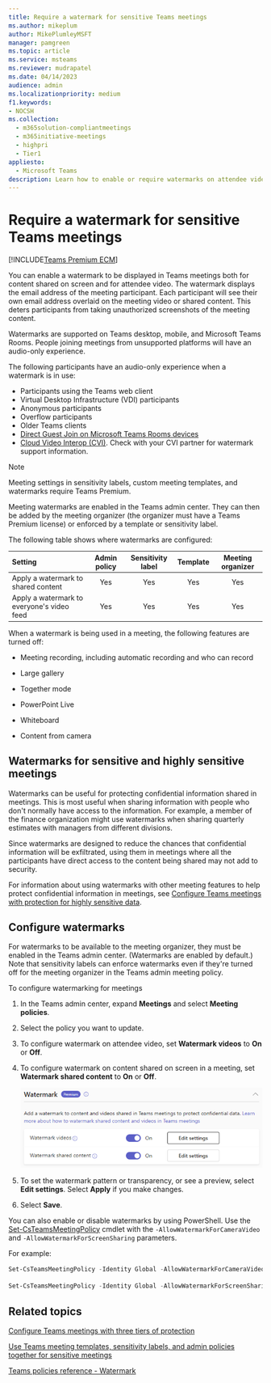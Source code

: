 ```yaml
---
title: Require a watermark for sensitive Teams meetings
ms.author: mikeplum
author: MikePlumleyMSFT
manager: pamgreen
ms.topic: article
ms.service: msteams
ms.reviewer: mudrapatel
ms.date: 04/14/2023
audience: admin
ms.localizationpriority: medium
f1.keywords:
- NOCSH
ms.collection: 
  - m365solution-compliantmeetings
  - m365initiative-meetings
  - highpri
  - Tier1
appliesto: 
  - Microsoft Teams
description: Learn how to enable or require watermarks on attendee video and shared content in sensitive Teams meetings.
---
```


# Require a watermark for sensitive Teams meetings

[!INCLUDE[Teams Premium ECM](includes/teams-premium-ecm.md)]

You can enable a watermark to be displayed in Teams meetings both for content shared on screen and for attendee video. The watermark displays the email address of the meeting participant. Each participant will see their own email address overlaid on the meeting video or shared content. This deters participants from taking unauthorized screenshots of the meeting content.

Watermarks are supported on Teams desktop, mobile, and Microsoft Teams Rooms. People joining meetings from unsupported platforms will have an audio-only experience.

The following participants have an audio-only experience when a watermark is in use:

- Participants using the Teams web client
- Virtual Desktop Infrastructure (VDI) participants
- Anonymous participants
- Overflow participants
- Older Teams clients
- [Direct Guest Join on Microsoft Teams Rooms devices](/microsoftteams/rooms/third-party-join)
- [Cloud Video Interop (CVI)](cloud-video-interop.md). Check with your CVI partner for watermark support information.

> [!Note]
> Meeting settings in sensitivity labels, custom meeting templates, and watermarks require Teams Premium.

Meeting watermarks are enabled in the Teams admin center. They can then be added by the meeting organizer (the organizer must have a Teams Premium license) or enforced by a template or sensitivity label.

The following table shows where watermarks are configured:

|Setting|Admin policy|Sensitivity label|Template|Meeting organizer|
|:------|:----------:|:---------------:|:------:|:---------------:|
|Apply a watermark to shared content|Yes|Yes|Yes|Yes|
|Apply a watermark to everyone's video feed|Yes|Yes|Yes|Yes|

When a watermark is being used in a meeting, the following features are turned off:

- Meeting recording, including automatic recording and who can record

- Large gallery

- Together mode

- PowerPoint Live

- Whiteboard

- Content from camera

## Watermarks for sensitive and highly sensitive meetings

Watermarks can be useful for protecting confidential information shared in meetings. This is most useful when sharing information with people who don't normally have access to the information. For example, a member of the finance organization might use watermarks when sharing quarterly estimates with managers from different divisions.

Since watermarks are designed to reduce the chances that confidential information will be exfiltrated, using them in meetings where all the participants have direct access to the content being shared may not add to security.

For information about using watermarks with other meeting features to help protect confidential information in meetings, see [Configure Teams meetings with protection for highly sensitive data](/microsoftteams/configure-meetings-highly-sensitive-protection).

## Configure watermarks

For watermarks to be available to the meeting organizer, they must be enabled in the Teams admin center. (Watermarks are enabled by default.) Note that sensitivity labels can enforce watermarks even if they're turned off for the meeting organizer in the Teams admin meeting policy.

To configure watermarking for meetings

1. In the Teams admin center, expand **Meetings** and select **Meeting policies**.

1. Select the policy you want to update.

1. To configure watermark on attendee video, set **Watermark videos** to **On** or **Off**.

1. To configure watermark on content shared on screen in a meeting, set **Watermark shared content** to **On** or **Off**.

    ![Screenshot of Teams admin policy for watermarks](media/watermark-admin-policy.png)

1. To set the watermark pattern or transparency, or see a preview, select **Edit settings**. Select **Apply** if you make changes.

1. Select **Save**.

You can also enable or disable watermarks by using PowerShell. Use the [Set-CsTeamsMeetingPolicy](/powershell/module/skype/set-csteamsmeetingpolicy) cmdlet with the `-AllowWatermarkForCameraVideo` and `-AllowWatermarkForScreenSharing` parameters.

For example:

```powershell
Set-CsTeamsMeetingPolicy -Identity Global -AllowWatermarkForCameraVideo $True 

Set-CsTeamsMeetingPolicy -Identity Global -AllowWatermarkForScreenSharing $True 
```

## Related topics

[Configure Teams meetings with three tiers of protection](configure-meetings-three-tiers-protection.md)

[Use Teams meeting templates, sensitivity labels, and admin policies together for sensitive meetings](meeting-templates-sensitivity-labels-policies.md)

[Teams policies reference - Watermark](settings-policies-reference.md#watermark)
